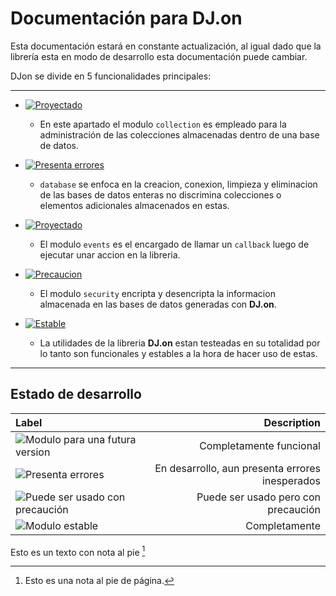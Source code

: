 # Documentación para DJ.on

Esta documentación estará en constante actualización, al igual dado que la librería esta en modo de desarrollo esta documentación puede cambiar.

DJon se divide en 5 funcionalidades principales:

[1]: ./collection.md "Colección"
[2]: ./database.md "Base de datos"
[3]: ./events.md "Eventos"
[4]: ./security.md "Seguridad"
[5]: ./utils.md "Utilidades"

[a]: https://img.shields.io/badge/collection:-proyectado-blue
[b]: https://img.shields.io/badge/database:-desarrollo-red
[c]: https://img.shields.io/badge/events:-proyectado-blue
[d]: https://img.shields.io/badge/security:-desarrollo-yellow
[e]: https://img.shields.io/badge/utils:-stable-green

---

+ [![Proyectado][a]][1]
  + En este apartado el modulo `collection` es empleado para la administración de las colecciones almacenadas dentro de una base de datos.

+ [![Presenta errores][b]][2]
  + `database` se enfoca en la creacion, conexion, limpieza y eliminacion de las bases de datos enteras no discrimina colecciones o elementos adicionales almacenados en estas.

+ [![Proyectado][c]][3]
  + El modulo `events` es el encargado de llamar un `callback` luego de ejecutar unar accion en la libreria.

+ [![Precaucion][d]][4]
  + El modulo `security` encripta y desencripta la informacion almacenada en las bases de datos generadas con **DJ.on**.

+ [![Estable][e]][5]
  + La utilidades de la libreria **DJ.on** estan testeadas en su totalidad por lo tanto son funcionales y estables a la hora de hacer uso de estas.

---

## Estado de desarrollo

| Label | Description |
|:---|----:|
|![Modulo para una futura version](https://img.shields.io/badge/&lt;MODULO&gt;:-proyectado-blue) |Completamente funcional|
|![Presenta errores](https://img.shields.io/badge/&lt;MODULO&gt;:-desarrollo-red)|En desarrollo, aun presenta errores inesperados|
|![Puede ser usado con precaución](https://img.shields.io/badge/&lt;MODULO&gt;:-desarrollo-yellow)|Puede ser usado pero con precaución|
|![Modulo estable](https://img.shields.io/badge/&lt;MODULO&gt;:-stable-green)|Completamente|funcional

Esto es un texto con nota al pie [^1]

[^1]: Esto es una nota al pie de página.
